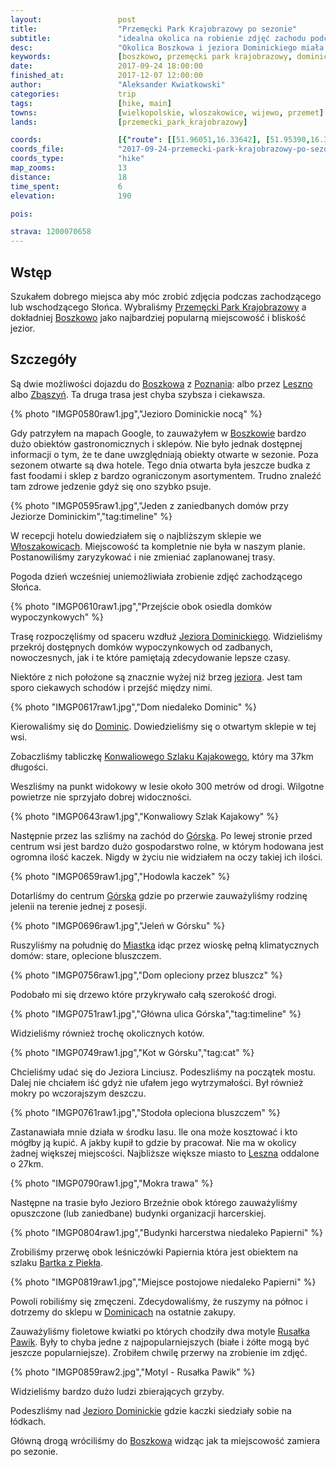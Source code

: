 ```yaml
---
layout:                 post
title:                  "Przemęcki Park Krajobrazowy po sezonie"
subtitle:               "idealna okolica na robienie zdjęć zachodu podczas najgorszej możliwej pogody, największa hodowla kaczek jaką widziałem, oraz stare, klimatyczne budynki"
desc:                   "Okolica Boszkowa i jeziora Dominickiego miała być najleszą opcją na robienie zdjęć zachodu i wschodu. Niestety pogoda tego dnia "
keywords:               [boszkowo, przemęcki park krajobrazowy, dominice, jezioro dominickie, konwaliowy szlak kajakowy, papiernia, bartek z piekła]
date:                   2017-09-24 18:00:00
finished_at:            2017-12-07 12:00:00
author:                 "Aleksander Kwiatkowski"
categories:             trip
tags:                   [hike, main]
towns:                  [wielkopolskie, wloszakowice, wijewo, przemet]
lands:                  [przemecki_park_krajobrazowy]

coords:                 [{"route": [[51.96051,16.33642], [51.95390,16.33771], [51.93638,16.29265], [51.94009,16.25918], [51.93088,16.25703], [51.91945,16.28973], [51.92950,16.28836], [51.93644,16.29248]], "type": "hike"}]
coords_file:            "2017-09-24-przemecki-park-krajobrazowy-po-sezonie.json"
coords_type:            "hike"
map_zooms:              13
distance:               18
time_spent:             6
elevation:              190

pois:

strava: 1200070658
---
```


[wiki-boszkowo]: https://pl.wikipedia.org/wiki/Boszkowo
[wiki-poznan]: https://pl.wikipedia.org/wiki/Pozna%C5%84
[wiki-leszno]: https://pl.wikipedia.org/wiki/Leszno
[wiki-zbaszyn]: https://pl.wikipedia.org/wiki/Zb%C4%85szy%C5%84
[wiki-wloszakowice]: https://pl.wikipedia.org/wiki/W%C5%82oszakowice
[wiki-jezioro-dominickie]: https://pl.wikipedia.org/wiki/Jezioro_Dominickie
[wiki-dominice]: https://pl.wikipedia.org/wiki/Dominice
[wiki-gorsko]: https://pl.wikipedia.org/wiki/G%C3%B3rsko_(wojew%C3%B3dztwo_wielkopolskie)
[wiki-miastko]: https://pl.wikipedia.org/wiki/Miastko_(wojew%C3%B3dztwo_wielkopolskie)
[wiki-przemecki-park]: https://pl.wikipedia.org/wiki/Przem%C4%99cki_Park_Krajobrazowy
[wiki-szlak-konwaliowy]: https://pl.wikipedia.org/wiki/Szlak_Konwaliowy
[wiki-rusalka-pawik]: https://pl.wikipedia.org/wiki/Rusa%C5%82ka_pawik

[bartek-z-piekla]: http://e-boszkowo.pl/index.php?id=60&id_artykulu=28

Wstęp
-----

Szukałem dobrego miejsca aby móc zrobić zdjęcia podczas zachodzącego
lub wschodzącego Słońca. Wybraliśmy [Przemęcki Park Krajobrazowy][wiki-przemecki-park]
a dokładniej [Boszkowo][wiki-boszkowo] jako najbardziej popularną
miejscowość i bliskość jezior.

Szczegóły
---------

Są dwie możliwości dojazdu do [Boszkowa][wiki-boszkowo] z
[Poznania][wiki-poznan]: albo przez [Leszno][wiki-leszno] albo
[Zbąszyń][wiki-zbaszyn]. Ta druga trasa jest chyba szybsza i ciekawsza.

{% photo "IMGP0580raw1.jpg","Jezioro Dominickie nocą" %}

Gdy patrzyłem na mapach Google, to zauważyłem w
[Boszkowie][wiki-boszkowo] bardzo dużo obiektów gastronomicznych i sklepów.
Nie było jednak dostępnej informacji o tym, że te dane uwzględniają obiekty otwarte w
sezonie.
Poza sezonem otwarte są dwa hotele.
Tego dnia otwarta była jeszcze budka z fast foodami
i sklep z bardzo ograniczonym asortymentem. Trudno znaleźć tam zdrowe jedzenie gdyż
się ono szybko psuje.

{% photo "IMGP0595raw1.jpg","Jeden z zaniedbanych domów przy Jeziorze Dominickim","tag:timeline" %}

W recepcji hotelu dowiedziałem się o najbliższym sklepie we [Włoszakowicach][wiki-wloszakowice].
Miejscowość ta kompletnie nie była w naszym planie. Postanowiliśmy zaryzykować
i nie zmieniać zaplanowanej trasy.

Pogoda dzień wcześniej uniemożliwiała zrobienie zdjęć zachodzącego Słońca.

{% photo "IMGP0610raw1.jpg","Przejście obok osiedla domków wypoczynkowych" %}

Trasę rozpoczęliśmy od spaceru wzdłuż [Jeziora Dominickiego][wiki-jezioro-dominickie].
Widzieliśmy przekrój dostępnych domków wypoczynkowych od zadbanych, nowoczesnych, jak i
te które pamiętają zdecydowanie lepsze czasy.

Niektóre z nich położone są znacznie wyżej niż brzeg [jeziora][wiki-jezioro-dominickie].
Jest tam sporo ciekawych schodów i przejść między nimi.

{% photo "IMGP0617raw1.jpg","Dom niedaleko Dominic" %}

Kierowaliśmy się do [Dominic][wiki-dominice]. Dowiedzieliśmy się o otwartym sklepie
w tej wsi.

Zobaczliśmy tabliczkę [Konwaliowego Szlaku Kajakowego][wiki-szlak-konwaliowy],
który ma 37km długości.

Weszliśmy na punkt widokowy w lesie około 300 metrów od drogi. Wilgotne
powietrze nie sprzyjało dobrej widoczności.

{% photo "IMGP0643raw1.jpg","Konwaliowy Szlak Kajakowy" %}

Następnie przez las szliśmy na zachód do [Górska][wiki-gorsko].
Po lewej stronie przed centrum wsi jest bardzo dużo gospodarstwo rolne, w którym
hodowana jest ogromna ilość kaczek. Nigdy w życiu nie widziałem na oczy
takiej ich ilości.

{% photo "IMGP0659raw1.jpg","Hodowla kaczek" %}

Dotarliśmy do centrum [Górska][wiki-gorsko] gdzie po przerwie zauważyliśmy
rodzinę jelenii na terenie jednej z posesji.

{% photo "IMGP0696raw1.jpg","Jeleń w Górsku" %}

Ruszyliśmy na południę do [Miastka][wiki-miastko] idąc przez wioskę pełną
klimatycznych domów: stare, oplecione bluszczem.

{% photo "IMGP0756raw1.jpg","Dom opleciony przez bluszcz" %}

Podobało mi się drzewo które przykrywało całą szerokość drogi.

{% photo "IMGP0751raw1.jpg","Główna ulica Górska","tag:timeline" %}

Widzieliśmy również trochę okolicznych kotów.

{% photo "IMGP0749raw1.jpg","Kot w Górsku","tag:cat" %}

Chcieliśmy udać się do Jeziora Linciusz.
Podeszliśmy na początek mostu. Dalej nie chciałem iść gdyż nie ufałem
jego wytrzymałości. Był również mokry po wczorajszym deszczu.

{% photo "IMGP0761raw1.jpg","Stodoła opleciona bluszczem" %}

Zastanawiała mnie działa w środku lasu. Ile ona może kosztować i kto
mógłby ją kupić. A jakby kupił to gdzie by pracował. Nie ma
w okolicy żadnej większej miejscości. Najbliższe większe miasto to
[Leszna][wiki-leszno] oddalone o 27km.

{% photo "IMGP0790raw1.jpg","Mokra trawa" %}

Następne na trasie było Jezioro Brzeźnie
obok którego zauważyliśmy opuszczone (lub zaniedbane) budynki
organizacji harcerskiej.

{% photo "IMGP0804raw1.jpg","Budynki harcerstwa niedaleko Papierni" %}

Zrobiliśmy przerwę obok leśniczówki Papiernia która jest obiektem na
szlaku [Bartka z Piekła][bartek-z-piekla].

{% photo "IMGP0819raw1.jpg","Miejsce postojowe niedaleko Papierni" %}

Powoli robiliśmy się zmęczeni. Zdecydowaliśmy, że ruszymy na północ
i dotrzemy do sklepu w [Dominicach][wiki-dominice] na ostatnie
zakupy.

Zauważyliśmy fioletowe kwiatki po których chodziły dwa motyle
[Rusałka Pawik][wiki-rusalka-pawik]. Były to
chyba jedne z najpopularniejszych (białe i żółte mogą być jeszcze popularniejsze).
Zrobiłem chwilę przerwy na zrobienie im zdjęć.

{% photo "IMGP0859raw2.jpg","Motyl - Rusałka Pawik" %}

Widzieliśmy bardzo dużo ludzi zbierających grzyby.

Podeszliśmy nad [Jezioro Dominickie][wiki-jezioro-dominickie] gdzie kaczki
siedziały sobie na łódkach.

Główną drogą wróciliśmy do [Boszkowa][wiki-boszkowo] widząc jak ta miejscowość
zamiera po sezonie.
